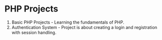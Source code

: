 # PHP Projects
1. Basic PHP Projects - Learning the fundamentals of PHP.
2. Authentication System - Project is about creating a login and registration with session handling.
